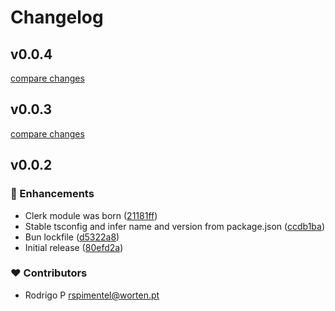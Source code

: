 # Changelog


## v0.0.4

[compare changes](https://github.com/your-org/my-module/compare/v0.0.3...v0.0.4)

## v0.0.3

[compare changes](https://github.com/your-org/my-module/compare/v0.0.2...v0.0.3)

## v0.0.2


### 🚀 Enhancements

- Clerk module was born ([21181ff](https://github.com/your-org/my-module/commit/21181ff))
- Stable tsconfig and infer name and version from package.json ([ccdb1ba](https://github.com/your-org/my-module/commit/ccdb1ba))
- Bun lockfile ([d5322a8](https://github.com/your-org/my-module/commit/d5322a8))
- Initial release ([80efd2a](https://github.com/your-org/my-module/commit/80efd2a))

### ❤️ Contributors

- Rodrigo P <rspimentel@worten.pt>

